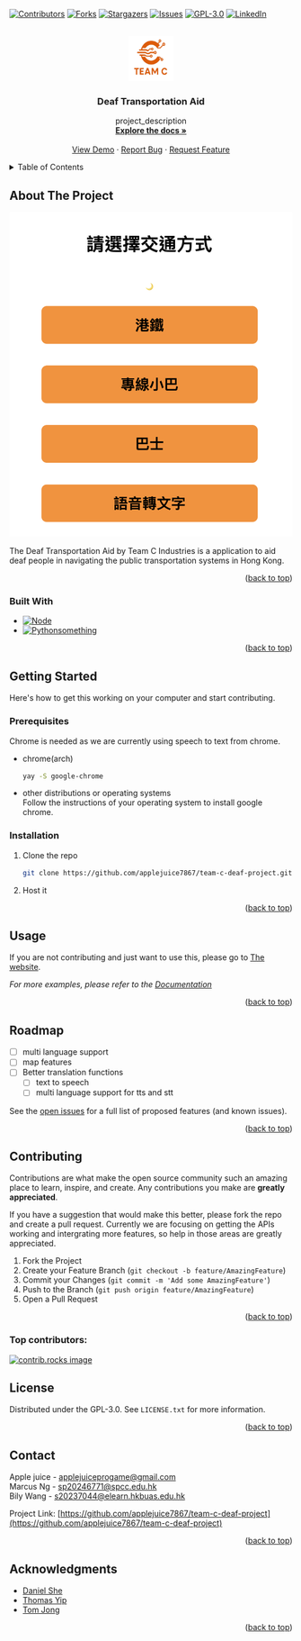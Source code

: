 <!-- Improved compatibility of back to top link: See: https://github.com/othneildrew/Best-README-Template/pull/73 -->
<a id="readme-top"></a>
<!--
*** Thanks for checking out the Best-README-Template. If you have a suggestion
*** that would make this better, please fork the repo and create a pull request
*** or simply open an issue with the tag "enhancement".
*** Don't forget to give the project a star!
*** Thanks again! Now go create something AMAZING! :D
-->



<!-- PROJECT SHIELDS -->
<!--
*** I'm using markdown "reference style" links for readability.
*** Reference links are enclosed in brackets [ ] instead of parentheses ( ).
*** See the bottom of this document for the declaration of the reference variables
*** for contributors-url, forks-url, etc. This is an optional, concise syntax you may use.
*** https://www.markdownguide.org/basic-syntax/#reference-style-links
-->
[![Contributors][contributors-shield]][contributors-url]
[![Forks][forks-shield]][forks-url]
[![Stargazers][stars-shield]][stars-url]
[![Issues][issues-shield]][issues-url]
[![GPL-3.0][license-shield]][license-url]
[![LinkedIn][linkedin-shield]][linkedin-url]



<!-- PROJECT LOGO -->
<br />
<div align="center">
  <a href="https://github.com/applejuice7867/team-c-deaf-project">
    <img src="images/logo.png" alt="Logo" width="80" height="80">
  </a>

<h3 align="center">Deaf Transportation Aid</h3>

  <p align="center">
    project_description
    <br />
    <a href="https://github.com/applejuice7867/team-c-deaf-project"><strong>Explore the docs »</strong></a>
    <br />
    <br />
    <a href="https://github.com/applejuice7867/team-c-deaf-project">View Demo</a>
    &middot;
    <a href="https://github.com/applejuice7867/team-c-deaf-project/issues/new?labels=bug&template=bug-report---.md">Report Bug</a>
    &middot;
    <a href="https://github.com/applejuice7867/team-c-deaf-project/issues/new?labels=enhancement&template=feature-request---.md">Request Feature</a>
  </p>
</div>



<!-- TABLE OF CONTENTS -->
<details>
  <summary>Table of Contents</summary>
  <ol>
    <li>
      <a href="#about-the-project">About The Project</a>
      <ul>
        <li><a href="#built-with">Built With</a></li>
      </ul>
    </li>
    <li>
      <a href="#getting-started">Getting Started</a>
      <ul>
        <li><a href="#prerequisites">Prerequisites</a></li>
        <li><a href="#installation">Installation</a></li>
      </ul>
    </li>
    <li><a href="#usage">Usage</a></li>
    <li><a href="#roadmap">Roadmap</a></li>
    <li><a href="#contributing">Contributing</a></li>
    <li><a href="#license">License</a></li>
    <li><a href="#contact">Contact</a></li>
    <li><a href="#acknowledgments">Acknowledgments</a></li>
  </ol>
</details>



<!-- ABOUT THE PROJECT -->
## About The Project

[![Product Name Screen Shot][product-screenshot]]()

The Deaf Transportation Aid by Team C Industries is a application to aid deaf people in navigating the public transportation systems in Hong Kong.

<p align="right">(<a href="#readme-top">back to top</a>)</p>



### Built With

* [![Node][Node.js]][Node-url]
* [![Pythonsomething][Python]][Python-url]

<p align="right">(<a href="#readme-top">back to top</a>)</p>



<!-- GETTING STARTED -->
## Getting Started

Here's how to get this working on your computer and start contributing.

### Prerequisites

Chrome is needed as we are currently using speech to text from chrome.  
* chrome(arch)
  ```sh
  yay -S google-chrome
  ```
* other distributions or operating systems  
  Follow the instructions of your operating system to install google chrome.  

### Installation

1. Clone the repo
   ```sh
   git clone https://github.com/applejuice7867/team-c-deaf-project.git
   ```
2. Host it

<p align="right">(<a href="#readme-top">back to top</a>)</p>



<!-- USAGE EXAMPLES -->
## Usage

If you are not contributing and just want to use this, please go to [The website](deaftransportaid.pages.dev).  

_For more examples, please refer to the [Documentation](https://example.com)_

<p align="right">(<a href="#readme-top">back to top</a>)</p>



<!-- ROADMAP -->
## Roadmap

- [ ] multi language support
- [ ] map features
- [ ] Better translation functions
    - [ ] text to speech
    - [ ] multi language support for tts and stt

See the [open issues](https://github.com/applejuice7867/team-c-deaf-project/issues) for a full list of proposed features (and known issues).

<p align="right">(<a href="#readme-top">back to top</a>)</p>



<!-- CONTRIBUTING -->
## Contributing

Contributions are what make the open source community such an amazing place to learn, inspire, and create. Any contributions you make are **greatly appreciated**.

If you have a suggestion that would make this better, please fork the repo and create a pull request. Currently we are focusing on getting the APIs working and intergrating more features, so help in those areas are greatly appreciated.

1. Fork the Project
2. Create your Feature Branch (`git checkout -b feature/AmazingFeature`)
3. Commit your Changes (`git commit -m 'Add some AmazingFeature'`)
4. Push to the Branch (`git push origin feature/AmazingFeature`)
5. Open a Pull Request

<p align="right">(<a href="#readme-top">back to top</a>)</p>

### Top contributors:

<a href="https://github.com/applejuice7867/team-c-deaf-project/graphs/contributors">
  <img src="https://contrib.rocks/image?repo=applejuice7867/team-c-deaf-project" alt="contrib.rocks image" />
</a>



<!-- LICENSE -->
## License

Distributed under the GPL-3.0. See `LICENSE.txt` for more information.

<p align="right">(<a href="#readme-top">back to top</a>)</p>



<!-- CONTACT -->
## Contact

Apple juice - applejuiceprogame@gmail.com  
Marcus Ng - sp20246771@spcc.edu.hk  
Bily Wang - s20237044@elearn.hkbuas.edu.hk  

Project Link: [https://github.com/applejuice7867/team-c-deaf-project](https://github.com/applejuice7867/team-c-deaf-project)

<p align="right">(<a href="#readme-top">back to top</a>)</p>



<!-- ACKNOWLEDGMENTS -->
## Acknowledgments

* [Daniel She](https://github.com/shedaniel)
* [Thomas Yip](https://github.com/yipthomas1)
* [Tom Jong](https://github.com/JYWTom)

<p align="right">(<a href="#readme-top">back to top</a>)</p>



<!-- MARKDOWN LINKS & IMAGES -->
<!-- https://www.markdownguide.org/basic-syntax/#reference-style-links -->
[contributors-shield]: https://img.shields.io/github/contributors/applejuice7867/team-c-deaf-project.svg?style=for-the-badge
[contributors-url]: https://github.com/applejuice7867/team-c-deaf-project/graphs/contributors
[forks-shield]: https://img.shields.io/github/forks/applejuice7867/team-c-deaf-project.svg?style=for-the-badge
[forks-url]: https://github.com/applejuice7867/team-c-deaf-project/network/members
[stars-shield]: https://img.shields.io/github/stars/applejuice7867/team-c-deaf-project.svg?style=for-the-badge
[stars-url]: https://github.com/applejuice7867/team-c-deaf-project/stargazers
[issues-shield]: https://img.shields.io/github/issues/applejuice7867/team-c-deaf-project.svg?style=for-the-badge
[issues-url]: https://github.com/applejuice7867/team-c-deaf-project/issues
[license-shield]: https://img.shields.io/github/license/applejuice7867/team-c-deaf-project.svg?style=for-the-badge
[license-url]: https://github.com/applejuice7867/team-c-deaf-project/blob/master/LICENSE.txt
[linkedin-shield]: https://img.shields.io/badge/-LinkedIn-black.svg?style=for-the-badge&logo=linkedin&colorB=555
[linkedin-url]: https://linkedin.com/in/linkedin_username
[product-screenshot]: images/screenshot.png
[Node-url]: https://nodejs.org/en
[Node.js]: https://img.shields.io/badge/node.js-339933?style=for-the-badge&logo=Node.js&logoColor=white
[Python-url]: https://www.python.org/
[Python]: https://img.shields.io/badge/python-3670A0?style=for-the-badge&logo=python&logoColor=ffdd54
